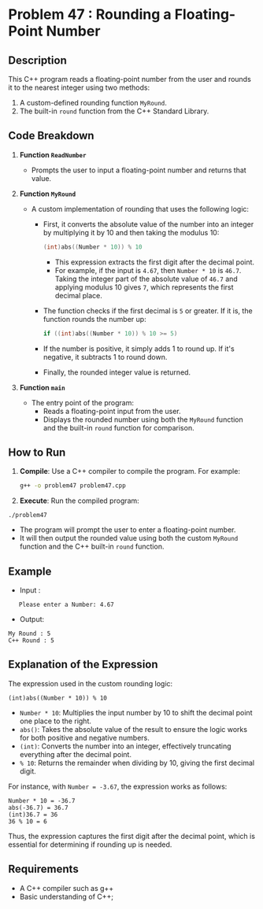 # Problem 47 : Rounding a Floating-Point Number

## Description
This C++ program reads a floating-point number from the user and rounds it to the nearest integer using two methods:
1. A custom-defined rounding function `MyRound`.
2. The built-in `round` function from the C++ Standard Library.

## Code Breakdown

1. **Function `ReadNumber`**
   - Prompts the user to input a floating-point number and returns that value.

2. **Function `MyRound`**
   - A custom implementation of rounding that uses the following logic:
     - First, it converts the absolute value of the number into an integer by multiplying it by 10 and then taking the modulus 10:
       ```cpp
       (int)abs((Number * 10)) % 10
       ```
       - This expression extracts the first digit after the decimal point. 
       - For example, if the input is `4.67`, then `Number * 10` is `46.7`. Taking the integer part of the absolute value of `46.7` and applying modulus 10 gives `7`, which represents the first decimal place.
     - The function checks if the first decimal is `5` or greater. If it is, the function rounds the number up:
       ```cpp
       if ((int)abs((Number * 10)) % 10 >= 5)
       ```
     - If the number is positive, it simply adds 1 to round up. If it's negative, it subtracts 1 to round down.

     - Finally, the rounded integer value is returned.

3. **Function `main`**
   - The entry point of the program:
     - Reads a floating-point input from the user.
     - Displays the rounded number using both the `MyRound` function and the built-in `round` function for comparison.

## How to Run

1. **Compile**: Use a C++ compiler to compile the program. For example:
   ```bash
   g++ -o problem47 problem47.cpp

   ```

 2. **Execute**: Run the compiled program:
 ```
./problem47
 ```
* The program will prompt the user to enter a floating-point number.
* It will then output the rounded value using both the custom `MyRound` function and the C++ built-in `round` function.

## Example
- Input :
 ```
	Please enter a Number: 4.67
 ```
 -  Output:
```
My Round : 5
C++ Round : 5
```

## Explanation of the Expression
The expression used in the custom rounding logic:
```
(int)abs((Number * 10)) % 10
```

* `Number * 10`: Multiplies the input number by 10 to shift the decimal point one place to the right.
* `abs()`: Takes the absolute value of the result to ensure the logic works for both positive and negative numbers.
* `(int)`: Converts the number into an integer, effectively truncating everything after the decimal point.
* `% 10`: Returns the remainder when dividing by 10, giving the first decimal digit.

For instance, with `Number = -3.67`, the expression works as follows:
```
Number * 10 = -36.7
abs(-36.7) = 36.7
(int)36.7 = 36
36 % 10 = 6
```
Thus, the expression captures the first digit after the decimal point, which is essential for determining if rounding up is needed.
## Requirements
- A C++ compiler such as g++
- Basic understanding of C++;